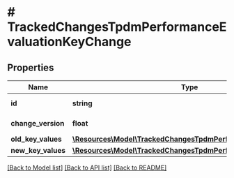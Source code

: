 # # TrackedChangesTpdmPerformanceEvaluationKeyChange

## Properties

Name | Type | Description | Notes
------------ | ------------- | ------------- | -------------
**id** | **string** | Resource identifier | [optional]
**change_version** | **float** | Change version | [optional]
**old_key_values** | [**\Resources\Model\TrackedChangesTpdmPerformanceEvaluationKey**](TrackedChangesTpdmPerformanceEvaluationKey.md) |  | [optional]
**new_key_values** | [**\Resources\Model\TrackedChangesTpdmPerformanceEvaluationKey**](TrackedChangesTpdmPerformanceEvaluationKey.md) |  | [optional]

[[Back to Model list]](../../README.md#models) [[Back to API list]](../../README.md#endpoints) [[Back to README]](../../README.md)
